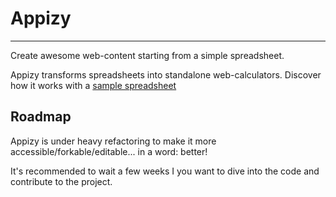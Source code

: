 # Appizy
--------

Create awesome web-content starting from a simple spreadsheet. 

Appizy transforms spreadsheets into standalone web-calculators. Discover how it works with a [sample spreadsheet](http://appizy.com/demo-files) 

## Roadmap

Appizy is under heavy refactoring to make it more accessible/forkable/editable... in a word: better!

It's recommended to wait a few weeks I you want to dive into the code and contribute to the project.

